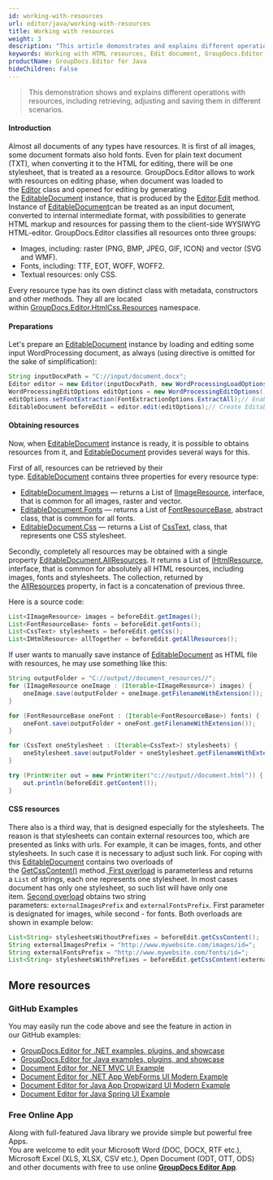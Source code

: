 ```yaml
---
id: working-with-resources
url: editor/java/working-with-resources
title: Working with resources
weight: 3
description: "This article demonstrates and explains different operations with resources, including retrieving, adjusting and saving them in different scenarios when editing documents with GroupDocs.Editor for Java."
keywords: Working with HTML resources, Edit document, GroupDocs.Editor
productName: GroupDocs.Editor for Java
hideChildren: False
---
```

> This demonstration shows and explains different operations with resources, including retrieving, adjusting and saving them in different scenarios.

#### Introduction

Almost all documents of any types have resources. It is first of all images, some document formats also hold fonts. Even for plain text document (TXT), when converting it to the HTML for editing, there will be one stylesheet, that is treated as a resource. GroupDocs.Editor allows to work with resources on editing phase, when document was loaded to the [Editor](https://apireference.groupdocs.com/editor/java/com.groupdocs.editor/editor) class and opened for editing by generating the [EditableDocument](https://apireference.groupdocs.com/editor/java/com.groupdocs.editor/editabledocument) instance, that is produced by the [Editor](https://apireference.groupdocs.com/editor/java/com.groupdocs.editor/editor).[Edit](https://apireference.groupdocs.com/editor/java/com.groupdocs.editor/editor/methods/edit/index) method. Instance of [EditableDocument](https://apireference.groupdocs.com/editor/java/com.groupdocs.editor/editabledocument)can be treated as an input document, converted to internal intermediate format, with possibilities to generate HTML markup and resources for passing them to the client-side WYSIWYG HTML-editor. GroupDocs.Editor classifies all resources onto three groups:

*   Images, including: raster (PNG, BMP, JPEG, GIF, ICON) and vector (SVG and WMF).
*   Fonts, including: TTF, EOT, WOFF, WOFF2.
*   Textual resources: only CSS.

Every resource type has its own distinct class with metadata, constructors and other methods. They all are located within [GroupDocs.Editor.HtmlCss.Resources](https://apireference.groupdocs.com/editor/java/com.groupdocs.editor.htmlcss.resources/index) namespace.

#### Preparations

Let's prepare an [EditableDocument](https://apireference.groupdocs.com/editor/java/com.groupdocs.editor/editabledocument) instance by loading and editing some input WordProcessing document, as always (using directive is omitted for the sake of simplification):

```java
String inputDocxPath = "C://input/document.docx";
Editor editor = new Editor(inputDocxPath, new WordProcessingLoadOptions());
WordProcessingEditOptions editOptions = new WordProcessingEditOptions();
editOptions.setFontExtraction(FontExtractionOptions.ExtractAll);// Enable max font extraction - ExtractAll
EditableDocument beforeEdit = editor.edit(editOptions);// Create EditableDocument instance
```

#### Obtaining resources

Now, when [EditableDocument](https://apireference.groupdocs.com/editor/java/com.groupdocs.editor/editabledocument) instance is ready, it is possible to obtains resources from it, and [EditableDocument](https://apireference.groupdocs.com/editor/java/com.groupdocs.editor/editabledocument) provides several ways for this.

First of all, resources can be retrieved by their type. [EditableDocument](https://apireference.groupdocs.com/editor/java/com.groupdocs.editor/editabledocument) contains three properties for every resource type:

*   [EditableDocument.Images](https://apireference.groupdocs.com/editor/java/com.groupdocs.editor/editabledocument/properties/images) — returns a List of [IImageResource](https://apireference.groupdocs.com/editor/java/com.groupdocs.editor.htmlcss.resources.images/iimageresource), interface, that is common for all images, raster and vector.
*   [EditableDocument.Fonts](https://apireference.groupdocs.com/editor/java/com.groupdocs.editor/editabledocument/properties/fonts) — returns a List of [FontResourceBase](https://apireference.groupdocs.com/editor/java/com.groupdocs.editor.htmlcss.resources.fonts/fontresourcebase), abstract class, that is common for all fonts.
*   [EditableDocument.Css](https://apireference.groupdocs.com/editor/java/com.groupdocs.editor/editabledocument/properties/css) — returns a List of [CssText](https://apireference.groupdocs.com/editor/java/com.groupdocs.editor.htmlcss.resources.textual/csstext), class, that represents one CSS stylesheet.

Secondly, completely all resources may be obtained with a single property [EditableDocument.AllResources](https://apireference.groupdocs.com/editor/java/com.groupdocs.editor/editabledocument/properties/allresources). It returns a List of [IHtmlResource](https://apireference.groupdocs.com/editor/java/com.groupdocs.editor.htmlcss.resources/ihtmlresource), interface, that is common for absolutely all HTML resources, including images, fonts and stylesheets. The collection, returned by the [AllResources](https://apireference.groupdocs.com/editor/java/com.groupdocs.editor/editabledocument/properties/allresources) property, in fact is a concatenation of previous three.

Here is a source code:

```java
List<IImageResource> images = beforeEdit.getImages();
List<FontResourceBase> fonts = beforeEdit.getFonts();
List<CssText> stylesheets = beforeEdit.getCss();
List<IHtmlResource> allTogether = beforeEdit.getAllResources();
```

If user wants to manually save instance of [EditableDocument](https://apireference.groupdocs.com/editor/java/com.groupdocs.editor/editabledocument) as HTML file with resources, he may use something like this:

```java
String outputFolder = "C://output//document_resources//";
for (IImageResource oneImage : (Iterable<IImageResource>) images) {
	oneImage.save(outputFolder + oneImage.getFilenameWithExtension());
}

for (FontResourceBase oneFont : (Iterable<FontResourceBase>) fonts) {
	oneFont.save(outputFolder + oneFont.getFilenameWithExtension());
}

for (CssText oneStylesheet : (Iterable<CssText>) stylesheets) {
	oneStylesheet.save(outputFolder + oneStylesheet.getFilenameWithExtension());
}

try (PrintWriter out = new PrintWriter("c://output//document.html")) {
	out.println(beforeEdit.getContent());
}
```

#### CSS resources

There also is a third way, that is designed especially for the stylesheets. The reason is that stylesheets can contain external resources too, which are presented as links with urls. For example, it can be images, fonts, and other stylesheets. In such case it is necessary to adjust such link. For coping with this [EditableDocument](https://apireference.groupdocs.com/editor/java/com.groupdocs.editor/editabledocument) contains two overloads of the [GetCssContent()](https://apireference.groupdocs.com/editor/java/com.groupdocs.editor/editabledocument/methods/getcsscontent/index) method.[ First overload](https://apireference.groupdocs.com/editor/java/com.groupdocs.editor/editabledocument/methods/getcsscontent) is parameterless and returns a `List` of strings, each one represents one stylesheet. In most cases document has only one stylesheet, so such list will have only one item. [Second overload](https://apireference.groupdocs.com/editor/java/com.groupdocs.editor.editabledocument/getcsscontent/methods/1) obtains two string parameters: `externalImagesPrefix` and `externalFontsPrefix`. First parameter is designated for images, while second - for fonts. Both overloads are shown in example below:

```java
List<String> stylesheetsWithoutPrefixes = beforeEdit.getCssContent();
String externalImagesPrefix = "http://www.mywebsite.com/images/id=";
String externalFontsPrefix = "http://www.mywebsite.com/fonts/id=";
List<String> stylesheetsWithPrefixes = beforeEdit.getCssContent(externalImagesPrefix, externalFontsPrefix);
```

## More resources
### GitHub Examples

You may easily run the code above and see the feature in action in our GitHub examples:
*   [GroupDocs.Editor for .NET examples, plugins, and showcase](https://github.com/groupdocs-editor/GroupDocs.Editor-for-.NET)   
*   [GroupDocs.Editor for Java examples, plugins, and showcase](https://github.com/groupdocs-editor/GroupDocs.Editor-for-Java)    
*   [Document Editor for .NET MVC UI Example](https://github.com/groupdocs-editor/GroupDocs.Editor-for-.NET-MVC)     
*   [Document Editor for .NET App WebForms UI Modern Example](https://github.com/groupdocs-editor/GroupDocs.Editor-for-.NET-WebForms)    
*   [Document Editor for Java App Dropwizard UI Modern Example](https://github.com/groupdocs-editor/GroupDocs.Editor-for-Java-Dropwizard)    
*   [Document Editor for Java Spring UI Example](https://github.com/groupdocs-editor/GroupDocs.Editor-for-Java-Spring)
    
### Free Online App
Along with full-featured Java library we provide simple but powerful free Apps.  
You are welcome to edit your Microsoft Word (DOC, DOCX, RTF etc.), Microsoft Excel (XLS, XLSX, CSV etc.), Open Document (ODT, OTT, ODS) and other documents with free to use online **[GroupDocs Editor App](https://products.groupdocs.app/editor)**.
